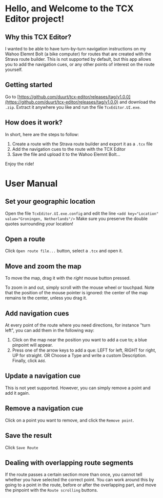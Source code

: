 # Hello, and Welcome to the TCX Editor project!
## Why this TCX Editor?
I wanted to be able to have turn-by-turn navigation instructions on my Wahoo Elemnt Bolt (a bike computer) for routes that are created with the Strava route builder. This is not supported by default, but this app allows you to add the navigation cues, or any other points of interest on the route yourself.

## Getting started
Go to [https://github.com/duurt/tcx-editor/releases/tag/v1.0.0](https://github.com/duurt/tcx-editor/releases/tag/v1.0.0) and download the `.zip`. Extract it anywhere you like and run the file `TcxEditor.UI.exe`.

## How does it work?
In short, here are the steps to follow:
1.  Create a route with the Strava route builder and export it as a `.tcx` file
2.  Add the navigation cues to the route with the TCX Editor
3.  Save the file and upload it to the Wahoo Elemnt Bolt...

Enjoy the ride!

# User Manual
## Set your geographic location
Open the file `TcxEditor.UI.exe.config` and edit the line 
`<add key="Location" value="Groningen, Netherlands"/>` 
Make sure you preserve the double quotes surrounding your location!

## Open a route
Click `Open route file...` button, select a `.tcx` and open it.

## Move and zoom the map
To move the map, drag it with the *right* mouse button pressed.

To zoom in and out, simply scroll with the mouse wheel or touchpad. Note that the position of the mouse pointer is ignored: the center of the map remains te the center, unless you drag it.

## Add navigation cues
At every point of the route where you need directions, for instance "turn left", you can add them in the following way:

1. Click on the map near the position you want to add a cue to; a blue pinpoint will appear.
2. Press one of the arrow keys to add a que: LEFT for left, RIGHT for right, UP for straight.
   OR
   Choose a Type and write a custom Description. Finally, click `Add`.

## Update a navigation cue
This is not yeet supported. However, you can simply remove a point and add it again.

## Remove a navigation cue
Click on a point you want to remove, and click the `Remove point`.

## Save the result
Click `Save Route`

## Dealing with overlapping route segments
If the route passes a certain section more than once, you cannot tell whether you have selected the correct point. You can work around this by going to a point in the route, before or after the overlapping part, and move the pinpoint with the `Route scrolling` buttons.